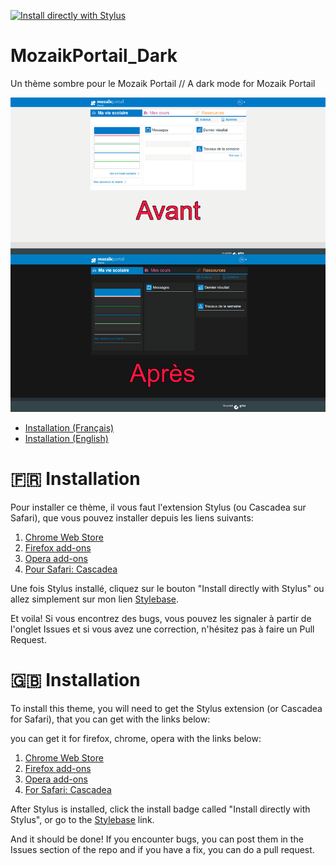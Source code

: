 [![Install directly with Stylus](https://img.shields.io/badge/Install%20directly%20with-Stylus-00adad.svg)](https://raw.githubusercontent.com/Adaoh2/MozaikPortail_Dark/master/mozaik_dark.user.css)
# MozaikPortail_Dark
Un thème sombre pour le Mozaik Portail // A dark mode for Mozaik Portail

![preview_screenshot](./images/firefox_qfy0pkwAXM.png)

* [Installation (Français)](#-🇫🇷-Installation)
* [Installation (English)](#-🇬🇧-Installation)

# 🇫🇷 Installation
Pour installer ce thème, il vous faut l'extension Stylus (ou Cascadea sur Safari), que vous pouvez installer depuis les liens suivants:

1. [Chrome Web Store](https://chrome.google.com/webstore/detail/stylus/clngdbkpkpeebahjckkjfobafhncgmne)
2. [Firefox add-ons](https://addons.mozilla.org/firefox/addon/styl-us/)
3. [Opera add-ons](https://addons.opera.com/extensions/details/stylus/)
4. [Pour Safari: Cascadea](https://cascadea.app/)

Une fois Stylus installé, cliquez sur le bouton "Install directly with Stylus" ou allez simplement sur mon lien [Stylebase](https://stylebase.cc/style/02F5jzBY3pm).

Et voila! Si vous encontrez des bugs, vous pouvez les signaler à partir de l'onglet Issues et si vous avez une correction, n'hésitez pas à faire un Pull Request.

# 🇬🇧 Installation
To install this theme, you will need to get the Stylus extension (or Cascadea for Safari), that you can get with the links below:

you can get it for firefox, chrome, opera with the links below: 

1. [Chrome Web Store](https://chrome.google.com/webstore/detail/stylus/clngdbkpkpeebahjckkjfobafhncgmne)
2. [Firefox add-ons](https://addons.mozilla.org/firefox/addon/styl-us/)
3. [Opera add-ons](https://addons.opera.com/extensions/details/stylus/)
4. [For Safari: Cascadea](https://cascadea.app/)

After Stylus is installed, click the install badge called "Install directly with Stylus", or go to the [Stylebase](https://stylebase.cc/style/02F5jzBY3pm) link.

And it should be done! If you encounter bugs, you can post them in the Issues section of the repo and if you have a fix, you can do a pull request.
